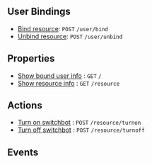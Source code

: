 ## User Bindings

* [Bind resource](): `POST` `/user/bind`
* [Unbind resource](): `POST` `/user/unbind`

## Properties

* [Show bound user info]() : `GET` `/`
* [Show resource info]() : `GET` `/resource`

## Actions

* [Turn on switchbot]() : `POST` `/resource/turnon`
* [Turn off switchbot]() : `POST` `/resource/turnoff`

## Events
